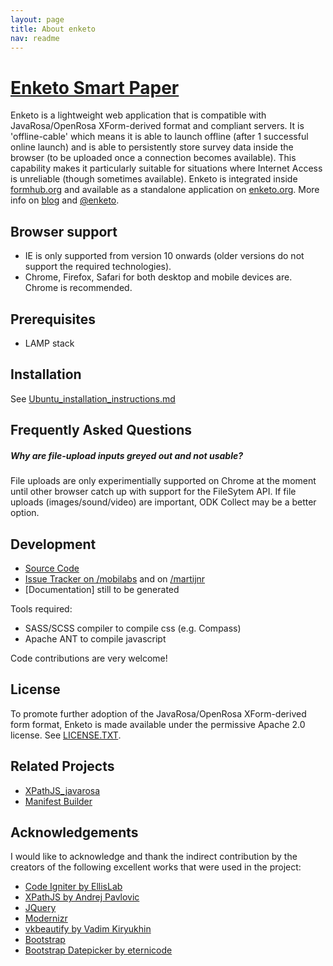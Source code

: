 ```yaml
---
layout: page
title: About enketo
nav: readme
---
```



[Enketo Smart Paper](http://enketo.org)
======

Enketo is a lightweight web application that is compatible with JavaRosa/OpenRosa XForm-derived format and compliant servers. It is 'offline-cable' which means it is able to launch offline (after 1 successful online launch) and is able to persistently store survey data inside the browser (to be uploaded once a connection becomes available). This capability makes it particularly suitable for situations where Internet Access is unreliable (though sometimes available). Enketo is integrated inside [formhub.org](http://formhub.org) and available as a standalone application on [enketo.org](http://enketo.org). More info on [blog](http://blog.enketo.org) and [@enketo](https://twitter.com/enketo).

Browser support
---------------
- IE is only supported from version 10 onwards (older versions do not support the required technologies). 
- Chrome, Firefox, Safari for both desktop and mobile devices are. Chrome is recommended.

Prerequisites
-----------
- LAMP stack

Installation
-----------
See [Ubuntu_installation_instructions.md](https://github.com/modilabs/enketo/blob/master/Ubuntu_installation_instructions.md)

Frequently Asked Questions
---------------------------
##### Why are file-upload inputs greyed out and not usable?
File uploads are only experimentially supported on Chrome at the moment until other browser catch up with support for the FileSytem API. If file uploads (images/sound/video) are important, ODK Collect may be a better option.


Development
-----------
* [Source Code](https://github.com/MartijnR/enketo)
* [Issue Tracker on /mobilabs](https://github.com/modilabs/enketo/issues) and on [/martijnr](https://github.com/MartijnR/enketo/issues)
* [Documentation] still to be generated

Tools required:

* SASS/SCSS compiler to compile css (e.g. Compass)
* Apache ANT to compile javascript 

Code contributions are very welcome!

License
-------
To promote further adoption of the JavaRosa/OpenRosa XForm-derived form format, Enketo is made available under the permissive Apache 2.0 license. See [LICENSE.TXT](https://github.com/MartijnR/enketo/blob/master/LICENSE.TXT). 

Related Projects
----------------
* [XPathJS_javarosa](https://github.com/MartijnR/xpathjs_javarosa)
* [Manifest Builder](https://github.com/MartijnR/Manifest-Builder)

Acknowledgements
----------------
I would like to acknowledge and thank the indirect contribution by the creators of the following excellent works that were used in the project:

* [Code Igniter by EllisLab](http://codeigniter.com)
* [XPathJS by Andrej Pavlovic](https://github.com/andrejpavlovic/xpathjs)
* [JQuery](http://jquery.com)
* [Modernizr](http://modernizr.com)
* [vkbeautify by Vadim Kiryukhin](https://github.com/vkiryukhin/vkBeautify)
* [Bootstrap](http://twitter.github.com/bootstrap/)
* [Bootstrap Datepicker by eternicode](https://github.com/eternicode/bootstrap-datepicker)
